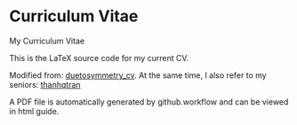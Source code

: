 # Curriculum Vitae
My Curriculum Vitae

This is the LaTeX source code for my current CV.

Modified from: [duetosymmetry_cv](https://github.com/duetosymmetry/cv). At the same time, I also refer to my seniors: [thanhqtran](https://github.com/thanhqtran/cv)

A PDF file is automatically generated by github.workflow and can be viewed in html guide.
